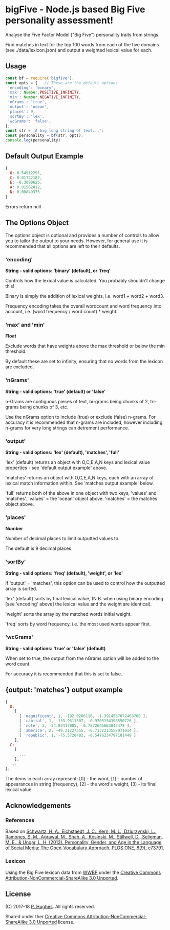 # bigFive - Node.js based Big Five personality assessment!

Analyse the Five Factor Model ("Big Five") personality traits from strings.

Find matches in text for the top 100 words from each of the five domains (see ./data/lexicon.json) and output a weighted lexical value for each.

## Usage
```javascript
const bf = require('bigfive');
const opts = {   // These are the default options
 'encoding': 'binary',
 'max': Number.POSITIVE_INFINITY,
 'min': Number.NEGATIVE_INFINITY,
 'nGrams': 'true',
 'output': 'ocean',
 'places': 9,
 'sortBy': 'lex',
 'wcGrams': 'false',
};
const str = 'A big long string of text...';
const personality = bf(str, opts);
console.log(personality)
```

## Default Output Example
```Javascript
{
  O: 0.54912291,
  C: 0.01722187,
  E: -0.3090625,
  A: 0.01562812,
  N: 0.00849375
}
```
Errors return null

## The Options Object

The options object is optional and provides a number of controls to allow you to tailor the output to your needs. However, for general use it is recommended that all options are left to their defaults.

### 'encoding'

**String - valid options: 'binary' (default), or 'freq'**

Controls how the lexical value is calculated. You probably shouldn't change this!

Binary is simply the addition of lexical weights, i.e. word1 + word2 + word3.

Frequency encoding takes the overall wordcount and word frequency into account, i.e. (word frequency / word count) * weight.

### 'max' and 'min'

**Float**

Exclude words that have weights above the max threshold or below the min threshold.

By default these are set to infinity, ensuring that no words from the lexicon are excluded.

### 'nGrams'

**String - valid options: 'true' (default) or 'false'**

n-Grams are contiguous pieces of text, bi-grams being chunks of 2, tri-grams being chunks of 3, etc.

Use the nGrams option to include (true) or exclude (false) n-grams. For accuracy it is recommended that n-grams are included, however including n-grams for very long strings can detrement performance.

### 'output'

**String - valid options: 'lex' (default), 'matches', 'full'**

'lex' (default) returns an object with O,C,E,A,N keys and lexical value properties - see 'default output example' above.

'matches' returns an object with O,C,E,A,N keys, each with an array of lexical match information within. See 'matches output example' below.

'full' returns both of the above in one object with two keys, 'values' and 'matches'. 'values' = the 'ocean' object above. 'matches' = the matches object above.

### 'places'

**Number**

Number of decimal places to limit outputted values to.

The default is 9 decimal places.

### 'sortBy'

**String - valid options: 'freq' (default), 'weight', or 'lex'**

If 'output' = 'matches', this option can be used to control how the outputted array is sorted.

'lex' (default) sorts by final lexical value, (N.B. when using binary encoding [see 'encoding' above] the lexical value and the weight are identical).

'weight' sorts the array by the matched words initial weight.

'freq' sorts by word frequency, i.e. the most used words appear first.

### 'wcGrams'

**String - valid options: 'true' or 'false' (default)**

When set to true, the output from the nGrams option will be added to the word count.

For accuracy it is recommended that this is set to false.

## {output: 'matches'} output example

```javascript
{
  O:
    [
      [ 'magnificent', 1, -192.0206116, -1.3914537072463768 ],
      [ 'capital', 1, -133.9311307, -0.9705154398550726 ],
      [ 'note', 3, -34.83417005, -0.7572645663043478 ],
      [ 'america', 2, -49.21227355, -0.7132213557971014 ],
      [ 'republic', 1, -75.5720402, -0.5476234797101449 ]
    ],
  C:
    [
      ...
    ],
  ...
};
```
The items in each array represent: [0] - the word, [1] - number of appearances in string (frequency), [2] - the word's weight, [3] - its final lexical value.


## Acknowledgements

### References
Based on [Schwartz, H. A., Eichstaedt, J. C., Kern, M. L., Dziurzynski, L., Ramones, S. M., Agrawal, M., Shah, A., Kosinski, M., Stillwell, D., Seligman, M. E., & Ungar, L. H. (2013). Personality, Gender, and Age in the Language of Social Media: The Open-Vocabulary Approach. PLOS ONE, 8(9), e73791.](http://journals.plos.org/plosone/article/file?id=10.1371/journal.pone.0073791&type=printable)

### Lexicon
Using the Big Five lexicon data from [WWBP](http://www.wwbp.org/lexica.html) under the [Creative Commons Attribution-NonCommercial-ShareAlike 3.0 Unported](http://creativecommons.org/licenses/by-nc-sa/3.0/).

## License
(C) 2017-18 [P. Hughes](https://www.phugh.es). All rights reserved.

Shared under ther [Creative Commons Attribution-NonCommercial-ShareAlike 3.0 Unported](http://creativecommons.org/licenses/by-nc-sa/3.0/) license.

